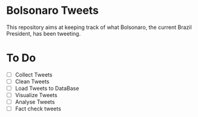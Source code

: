 # Bolsonaro Tweets

This repository aims at keeping track of what Bolsonaro, the current Brazil President, has been tweeting.

# To Do

- [ ] Collect Tweets
- [ ] Clean Tweets
- [ ] Load Tweets to DataBase
- [ ] Visualize Tweets
- [ ] Analyse Tweets
- [ ] Fact check tweets
